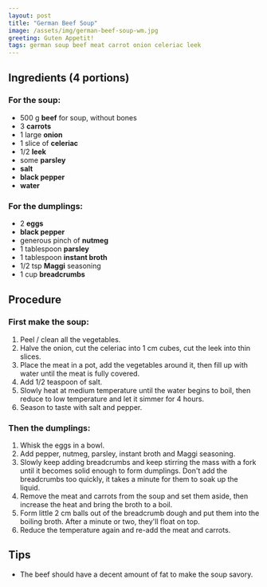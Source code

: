 ```yaml
---
layout: post
title: "German Beef Soup"
image: /assets/img/german-beef-soup-wm.jpg
greeting: Guten Appetit!
tags: german soup beef meat carrot onion celeriac leek 
---
```


## Ingredients (4 portions)

### For the soup:

 - 500 g __beef__ for soup, without bones
 - 3 __carrots__
 - 1 large __onion__
 - 1 slice of __celeriac__
 - 1/2 __leek__
 - some __parsley__
 - __salt__
 - __black pepper__
 - __water__
 
### For the dumplings:

 - 2 __eggs__
 - __black pepper__
 - generous pinch of __nutmeg__
 - 1 tablespoon __parsley__
 - 1 tablespoon __instant broth__
 - 1/2 tsp __Maggi__ seasoning
 - 1 cup __breadcrumbs__
 
## Procedure

### First make the soup:

 1. Peel / clean all the vegetables.
 1. Halve the onion, cut the celeriac into 1 cm cubes, cut the leek into thin slices.
 1. Place the meat in a pot, add the vegetables around it, then fill up with water until the meat is fully covered.
 1. Add 1/2 teaspoon of salt.
 1. Slowly heat at medium temperature until the water begins to boil, then reduce to low temperature and let it simmer for 4 hours.
 1. Season to taste with salt and pepper.
 
### Then the dumplings:

 1. Whisk the eggs in a bowl.
 1. Add pepper, nutmeg, parsley, instant broth and Maggi seasoning.
 1. Slowly keep adding breadcrumbs and keep stirring the mass with a fork until it becomes solid enough to form dumplings. Don't add the breadcrumbs too quickly, it takes a minute for them to soak up the liquid.
 1. Remove the meat and carrots from the soup and set them aside, then increase the heat and bring the broth to a boil.
 1. Form little 2 cm balls out of the breadcrumb dough and put them into the boiling broth. After a minute or two, they'll float on top. 
 1. Reduce the temperature again and re-add the meat and carrots.
 
## Tips

 - The beef should have a decent amount of fat to make the soup savory.
